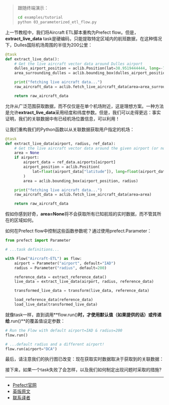 > 
> 跟随终端演示：
> 
> ````bash
> cd examples/tutorial
> python 03_parameterized_etl_flow.py
> ````
> 

上一节教程中，我们将Aircraft ETL脚本重构为Prefect flow。但是，**extract_live_data** task是硬编码，只能提取特定区域内的航班数据，在这种情况下，Dulles国际机场周围的半径为200公里：

````Python
@task
def extract_live_data():
    # Get the live aircraft vector data around Dulles airport
    dulles_airport_position = aclib.Position(lat=38.9519444444, long=-77.4480555556)
    area_surrounding_dulles = aclib.bounding_box(dulles_airport_position, radius_km=200)

    print("fetching live aircraft data...")
    raw_aircraft_data = aclib.fetch_live_aircraft_data(area=area_surrounding_dulles)

    return raw_aircraft_data
````

允许从广泛范围获取数据，而不仅仅是在单个机场附近，这是理想方案。一种方法是允许**extract_live_data**采用经度和纬度参数。但是，我们可以走得更远：事实证明，我们的关联数据中有已经机场位置信息，可以利用！

让我们重构我们的Python函数以从关联数据获取用户指定的机场：

````Python
@task
def extract_live_data(airport, radius, ref_data):
    # Get the live aircraft vector data around the given airport (or none)
    area = None
    if airport:
        airport_data = ref_data.airports[airport]
        airport_position = aclib.Position(
            lat=float(airport_data["latitude"]), long=float(airport_data["longitude"])
        )
        area = aclib.bounding_box(airport_position, radius)

    print("fetching live aircraft data...")
    raw_aircraft_data = aclib.fetch_live_aircraft_data(area=area)

    return raw_aircraft_data
````

假如你感到好奇，**area=None**将不会获取所有已知航班的实时数据，而不管其所在的区域如何。

如何在Prefect flow中控制这些函数参数呢？通过使用prefect.Parameter：

````Python
from prefect import Parameter

# ...task definitions...

with Flow("Aircraft-ETL") as flow:
    airport = Parameter("airport", default="IAD")
    radius = Parameter("radius", default=200)

    reference_data = extract_reference_data()
    live_data = extract_live_data(airport, radius, reference_data)

    transformed_live_data = transform(live_data, reference_data)

    load_reference_data(reference_data)
    load_live_data(transformed_live_data)
````

就像task一样，直到调用**flow.run()**时，才使用默认值（如果提供的话）或传递给**.run()**的覆盖值设定参数：

````Python
# Run the Flow with default airport=IAD & radius=200
flow.run()

# ...default radius and a different airport!
flow.run(airport="DCA")
````

最后，请注意我们的执行图已改变：现在获取实时数据取决于获取到的关联数据：

接下来，如果一个task失败了会怎样，以及我们如何制定出现问题时采取的措施?

***

- [Prefect官网](https://www.prefect.io/)
- [英版原文](https://docs.prefect.io/core/tutorial/03-parameterized-flow.html)
- [联系译者](https://github.com/listen-lavender)
